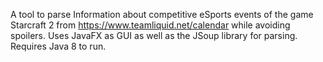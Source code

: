 A tool to parse Information about competitive eSports events of the game Starcraft 2 from https://www.teamliquid.net/calendar 
while avoiding spoilers.
Uses JavaFX as GUI as well as the JSoup library for parsing.
Requires Java 8 to run.
